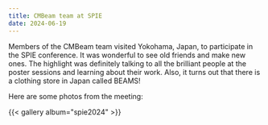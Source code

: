 ```yaml
---
title: CMBeam team at SPIE
date: 2024-06-19
---
```


Members of the CMBeam team visited Yokohama, Japan, to participate in the SPIE conference. It was wonderful to see old friends and make new ones. The highlight was definitely talking to all the brilliant people at the poster sessions and learning about their work. Also, it turns out that there is a clothing store in Japan called BEAMS!

Here are some photos from the meeting:

 {{< gallery album="spie2024" >}}

<!--more-->